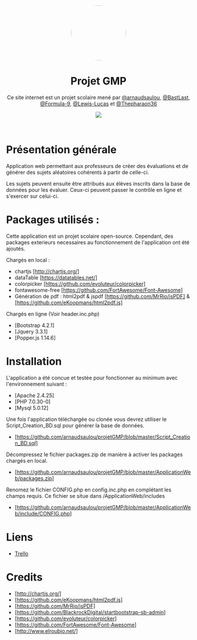 <center>
<img src="https://lh3.googleusercontent.com/Z700Xt4qB7DsHMb2Jni8U0LzQIlOrQk8jF4zWc3y_iLQ8dkF957KacGJIzKrdF0-JaOsxiqr8eOz1RuQinHoKFnb6Uw6gx92FcY0pMjJpr9TIURkwQ9LQ39mPLo1RvE33i-1m4bI" style="border-radius: 50%; width: 150px">

# **Projet GMP**
Ce site internet est un projet scolaire mené par [@arnaudsaulou](https://github.com/arnaudsaulou), [@BastLast](https://github.com/BastLast), [@Formula-9](https://github.com/Formula-9), [@Lewis-Lucas](https://github.com/Lewis-Lucas) et [@Thepharaon36](https://github.com/Thepharaon36)

[![](https://img.shields.io/github/stars/arnaudsaulou/projetGMP.svg?label=Stars&style=social)](https://github.com/arnaudsaulou/projetGMP)

</center>

<br>

# Présentation générale
Application web permettant aux professeurs de créer des
évaluations et de générer des sujets aléatoires cohérents
à partir de celle-ci.

Les sujets peuvent ensuite être attribués aux élèves inscrits
dans la base de données pour les évaluer. Ceux-ci peuvent
passer le contrôle en ligne et s'exercer sur celui-ci.

# Packages utilisés :

Cette application est un projet scolaire open-source. Cependant, des packages exterieurs necessaires au fonctionnement de l'application ont été ajoutés.

Chargés en local :
* chartjs [http://chartjs.org/]
* dataTable [https://datatables.net/]
* colorpicker [https://github.com/evoluteur/colorpicker]
* fontawesome-free [https://github.com/FortAwesome/Font-Awesome]
* Génération de pdf : html2pdf & jspdf [https://github.com/MrRio/jsPDF] & [https://github.com/eKoopmans/html2pdf.js]

Chargés en ligne (Voir header.inc.php)
* [Bootstrap 4.2.1]
* [Jquery 3.3.1]
* [Popper.js 1.14.6]

# Installation
L'application a été concue et testée pour fonctionner au minimum avec l'environnement suivant :
* [Apache 2.4.25]
* [PHP 7.0.30-0]
* [Mysql 5.0.12]

Une fois l'application téléchargée ou clonée vous devrez utiliser le Script_Creation_BD.sql pour générer la base de données.
* [https://github.com/arnaudsaulou/projetGMP/blob/master/Script_Creation_BD.sql]

Décompressez le fichier packages.zip de manière à activer les packages chargés en local.
* [https://github.com/arnaudsaulou/projetGMP/blob/master/ApplicationWeb/packages.zip]

Renomez le fichier CONFIG.php en config.inc.php en complétant les champs requis.
Ce fichier se situe dans /ApplicationWeb/includes
* [https://github.com/arnaudsaulou/projetGMP/blob/master/ApplicationWeb/include/CONFIG.php]

# Liens
* [Trello](https://trello.com/b/4u5Oewn9/projet-gmp-todolist)

# Credits
* [http://chartjs.org/]
* [https://github.com/eKoopmans/html2pdf.js]
* [https://github.com/MrRio/jsPDF]
* [https://github.com/BlackrockDigital/startbootstrap-sb-admin]
* [https://github.com/evoluteur/colorpicker]
* [https://github.com/FortAwesome/Font-Awesome]
* [http://www.elroubio.net/]
